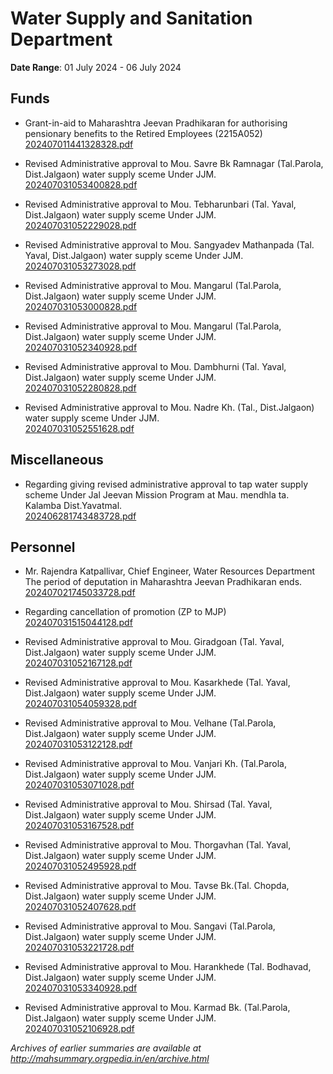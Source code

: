 # Water Supply and Sanitation Department

**Date Range**: 01 July 2024 - 06 July 2024


## Funds
- Grant-in-aid to Maharashtra Jeevan Pradhikaran for authorising pensionary benefits to the Retired Employees (2215A052)\
  [202407011441328328.pdf](https://gr.maharashtra.gov.in/Site/Upload/Government%20Resolutions/English/202407011441328328.pdf)

- Revised Administrative approval to Mou. Savre Bk Ramnagar (Tal.Parola, Dist.Jalgaon) water supply sceme Under JJM.\
  [202407031053400828.pdf](https://gr.maharashtra.gov.in/Site/Upload/Government%20Resolutions/English/202407031053400828.pdf)

- Revised Administrative approval to Mou. Tebharunbari (Tal. Yaval, Dist.Jalgaon) water supply sceme Under JJM.\
  [202407031052229028.pdf](https://gr.maharashtra.gov.in/Site/Upload/Government%20Resolutions/English/202407031052229028.pdf)

- Revised Administrative approval to Mou. Sangyadev Mathanpada (Tal. Yaval, Dist.Jalgaon) water supply sceme Under JJM.\
  [202407031053273028.pdf](https://gr.maharashtra.gov.in/Site/Upload/Government%20Resolutions/English/202407031053273028.pdf)

- Revised Administrative approval to Mou. Mangarul (Tal.Parola, Dist.Jalgaon) water supply sceme Under JJM.\
  [202407031053000828.pdf](https://gr.maharashtra.gov.in/Site/Upload/Government%20Resolutions/English/202407031053000828.pdf)

- Revised Administrative approval to Mou. Mangarul (Tal.Parola, Dist.Jalgaon) water supply sceme Under JJM.\
  [202407031052340928.pdf](https://gr.maharashtra.gov.in/Site/Upload/Government%20Resolutions/English/202407031052340928.pdf)

- Revised Administrative approval to Mou. Dambhurni (Tal. Yaval, Dist.Jalgaon) water supply sceme Under JJM.\
  [202407031052280828.pdf](https://gr.maharashtra.gov.in/Site/Upload/Government%20Resolutions/English/202407031052280828.pdf)

- Revised Administrative approval to Mou. Nadre Kh. (Tal., Dist.Jalgaon) water supply sceme Under JJM.\
  [202407031052551628.pdf](https://gr.maharashtra.gov.in/Site/Upload/Government%20Resolutions/English/202407031052551628.pdf)

## Miscellaneous
- Regarding giving revised administrative approval to tap water supply scheme Under Jal Jeevan Mission Program at  Mau. mendhla ta. Kalamba Dist.Yavatmal.\
  [202406281743483728.pdf](https://gr.maharashtra.gov.in/Site/Upload/Government%20Resolutions/English/202406281743483728.pdf)

## Personnel
- Mr. Rajendra Katpallivar, Chief Engineer, Water Resources Department  The period of deputation in Maharashtra Jeevan Pradhikaran ends.\
  [202407021745033728.pdf](https://gr.maharashtra.gov.in/Site/Upload/Government%20Resolutions/English/202407021745033728.pdf)

- Regarding cancellation of promotion (ZP to MJP)\
  [202407031515044128.pdf](https://gr.maharashtra.gov.in/Site/Upload/Government%20Resolutions/English/202407031515044128.pdf)

- Revised Administrative approval to Mou. Giradgoan (Tal. Yaval, Dist.Jalgaon) water supply sceme Under JJM.\
  [202407031052167128.pdf](https://gr.maharashtra.gov.in/Site/Upload/Government%20Resolutions/English/202407031052167128.pdf)

- Revised Administrative approval to Mou. Kasarkhede (Tal. Yaval, Dist.Jalgaon) water supply sceme Under JJM.\
  [202407031054059328.pdf](https://gr.maharashtra.gov.in/Site/Upload/Government%20Resolutions/English/202407031054059328.pdf)

- Revised Administrative approval to Mou. Velhane (Tal.Parola, Dist.Jalgaon) water supply sceme Under JJM.\
  [202407031053122128.pdf](https://gr.maharashtra.gov.in/Site/Upload/Government%20Resolutions/English/202407031053122128.pdf)

- Revised Administrative approval to Mou. Vanjari Kh. (Tal.Parola, Dist.Jalgaon) water supply sceme Under JJM.\
  [202407031053071028.pdf](https://gr.maharashtra.gov.in/Site/Upload/Government%20Resolutions/English/202407031053071028.pdf)

- Revised Administrative approval to Mou. Shirsad (Tal. Yaval, Dist.Jalgaon) water supply sceme Under JJM.\
  [202407031053167528.pdf](https://gr.maharashtra.gov.in/Site/Upload/Government%20Resolutions/English/202407031053167528.pdf)

- Revised Administrative approval to Mou. Thorgavhan (Tal. Yaval, Dist.Jalgaon) water supply sceme Under JJM.\
  [202407031052495928.pdf](https://gr.maharashtra.gov.in/Site/Upload/Government%20Resolutions/English/202407031052495928.pdf)

- Revised Administrative approval to Mou. Tavse Bk.(Tal. Chopda, Dist.Jalgaon) water supply sceme Under JJM.\
  [202407031052407628.pdf](https://gr.maharashtra.gov.in/Site/Upload/Government%20Resolutions/English/202407031052407628.pdf)

- Revised Administrative approval to Mou. Sangavi (Tal.Parola, Dist.Jalgaon) water supply sceme Under JJM.\
  [202407031053221728.pdf](https://gr.maharashtra.gov.in/Site/Upload/Government%20Resolutions/English/202407031053221728.pdf)

- Revised Administrative approval to Mou. Harankhede (Tal. Bodhavad, Dist.Jalgaon) water supply sceme Under JJM.\
  [202407031053340928.pdf](https://gr.maharashtra.gov.in/Site/Upload/Government%20Resolutions/English/202407031053340928.pdf)

- Revised Administrative approval to Mou. Karmad Bk. (Tal.Parola, Dist.Jalgaon) water supply sceme Under JJM.\
  [202407031052106928.pdf](https://gr.maharashtra.gov.in/Site/Upload/Government%20Resolutions/English/202407031052106928.pdf)


*Archives of earlier summaries are available at http://mahsummary.orgpedia.in/en/archive.html*